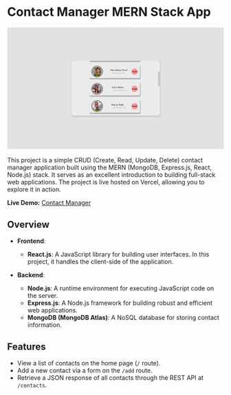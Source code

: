 # Contact Manager MERN Stack App

![Contact Manager](/screenshot.png)

This project is a simple CRUD (Create, Read, Update, Delete) contact manager application built using the MERN (MongoDB, Express.js, React, Node.js) stack. It serves as an excellent introduction to building full-stack web applications. The project is live hosted on Vercel, allowing you to explore it in action.

**Live Demo:** [Contact Manager](https://contact-manager-mern-vercel.vercel.app)

## Overview

- **Frontend**:
  - **React.js**: A JavaScript library for building user interfaces. In this project, it handles the client-side of the application.

- **Backend**:
  - **Node.js**: A runtime environment for executing JavaScript code on the server.
  - **Express.js**: A Node.js framework for building robust and efficient web applications.
  - **MongoDB (MongoDB Atlas)**: A NoSQL database for storing contact information.

## Features

- View a list of contacts on the home page (`/` route).
- Add a new contact via a form on the `/add` route.
- Retrieve a JSON response of all contacts through the REST API at `/contacts`.
